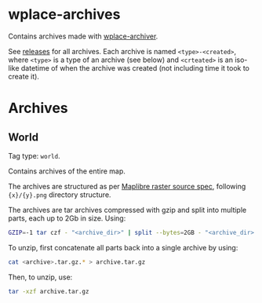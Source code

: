 # wplace-archives

Contains archives made with [wplace-archiver](https://github.com/murolem/wplace-archiver).

See [releases](https://github.com/murolem/wplace-archives/releases) for all archives. Each archive is named `<type>-<created>`, where `<type>` is a type of an archive (see below) and `<crteated>` is an iso-like datetime of when the archive was created (not including time it took to create it).

# Archives

## World

Tag type: `world`.

Contains archives of the entire map.

The archives are structured as per [Maplibre raster source spec](https://maplibre.org/maplibre-style-spec/sources/#raster), following `{x}/{y}.png` directory structure.

The archives are tar archives compressed with gzip and split into multiple parts, each up to 2Gb in size. Using:

```bash
GZIP=-1 tar czf - "<archive_dir>" | split --bytes=2GB - "<archive_dir>.tar.gz."
```

To unzip, first concatenate all parts back into a single archive by using:

```bash
cat <archive>.tar.gz.* > archive.tar.gz
```

Then, to unzip, use:

```bash
tar -xzf archive.tar.gz
```
